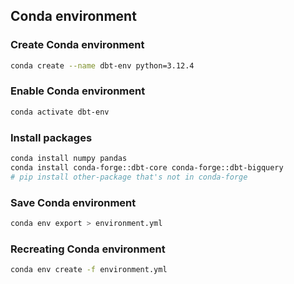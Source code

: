 ## Conda environment

### Create Conda environment

```bash
conda create --name dbt-env python=3.12.4
```

### Enable Conda environment

```bash
conda activate dbt-env
```

### Install packages

```bash
conda install numpy pandas
conda install conda-forge::dbt-core conda-forge::dbt-bigquery
# pip install other-package that's not in conda-forge
```

### Save Conda environment

```bash
conda env export > environment.yml
```

### Recreating Conda environment

```bash
conda env create -f environment.yml
```

